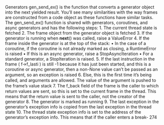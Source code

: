 Generators gen_send_ex()  is the function that converts a generator object into the next yielded result. You’ll see many similarities with the way frames are constructed from a code object as these functions have similar tasks. The  gen_send_ex()  function is shared with generators, coroutines, and async generators and has the following steps: 1. The current thread state is fetched 2. The frame object from the generator object is fetched 3. If the generator is running when  __next__()  was called, raise a ValueError 4. If the frame inside the generator is at the top of the stack: • In the case of a coroutine, if the coroutine is not already marked as closing, a  RuntimeError  is raised • If this is an async generator, raise a  StopAsyncIteration • For a standard generator, a  StopIteration  is raised. 5. If the last instruction in the frame ( f->f_lasti ) is still -1 because it has just been started, and this is a coroutine or async generator, then a non-None value can’t be passed as an argument, so an exception is raised 6. Else, this is the ﬁrst time it’s being called, and arguments are allowed. The value of the argument is pushed to the frame’s value stack 7. The  f_back  ﬁeld of the frame is the caller to which return values are sent, so this is set to the current frame in the thread. This means that the return value is sent to the caller, not the creator of the generator 8. The generator is marked as running 9. The last exception in the generator’s exception info is copied from the last exception in the thread state 10. The thread state exception info is set to the address of the generator’s exception info. This means that if the caller enters a break- 274